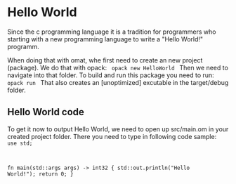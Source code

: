 # Hello World
Since the c programming language it is a tradition for programmers who starting with a new programming
language to write a "Hello World!" programm. 

When doing that with omat, whe first need to create an new project (package). We do that with opack:
<code>
opack new HelloWorld
</code>
Then we need to navigate into that folder.
To build and run this package you need to run:
<code>
opack run
</code>
That also creates an [unoptimized] excutable in the target/debug folder.

## Hello World code
To get it now to output Hello World, we need to open up src/main.om in your created project folder.
There you need to type in following code sample:
<code>
use std;

fn main(std::args args) -> int32 {
    std::out.println("Hello World!");
    return 0;
} 
</code>
